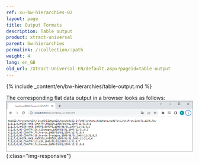 ```yaml
---
ref: xu-bw-hierarchies-02
layout: page
title: Output Formats
description: Table output
product: xtract-universal
parent: bw-hierarchies
permalink: /:collection/:path
weight: 4
lang: en_GB
old_url: /Xtract-Universal-EN/default.aspx?pageid=table-output
---
```


{% include _content/en/bw-hierarchies/table-output.md %}

The corresponding flat data output in a browser looks as follows:<br>
![Hierarchy-Table-SAP](/img/content/Hierarchy-Table-Output-Browser.png){:class="img-responsive"}

